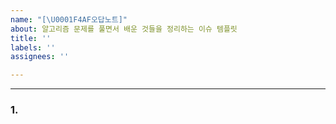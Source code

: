 ```yaml
---
name: "[\U0001F4AF오답노트]"
about: 알고리즘 문제를 풀면서 배운 것들을 정리하는 이슈 템플릿
title: ''
labels: ''
assignees: ''

---
```


---

### 1. 

```python

```
